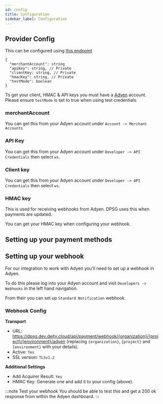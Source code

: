```yaml
---
id: config
title: Configuration
sidebar_label: Configuration
---
```


## Provider Config

This can be configured using [this endpoint](https://dpsg.dev.deity.cloud/#/Management/EnvironmentPaymentProviderController_adyen_create)


```
{
  "merchantAccount": string
  "apiKey": string, // Private
  "clientKey: string, // Private
  "hmacKey": string, // Private
  "testMode": boolean
}
```

To get your client, HMAC &amp; API keys you must have a [Adyen](https://www.adyen.com/) account.  Please ensure `testMode` is set to true when using test credentials.

### merchantAccount

You can get this from your Adyen account under `Account -> Merchant Accounts`

### API Key

You can get this from your Adyen account under `Developer -> API Credentials` then select `ws`.

### Client key

You can get this from your Adyen account under `Developer -> API Credentials` then select `ws`.

### HMAC key

This is used for receiving webhooks from Adyen. DPSG uses this when payments are updated.

You can get your HMAC key when configuring your webhook.


## Setting up your payment methods


## Setting up your webhook

For our integration to work with Adyen you'll need to set up a webhook in Adyen.

To do this please log into your Adyen account and visit `Developers -> Webhooks` in the left hand navigation.

From their you can set up `Standard Notification` webhook.

### Webhook Config

**Transport**
- URL: https://dpsg.dev.deity.cloud/api/payment/webhook/{organization}/{project}/{environment}/adyen (replacing `{organization}`, `{project}` and `{environment}` with your details).
- Active: `Yes`
- SSL version: `TLSv1.2`

**Additional Settings**

- Add Acquirer Result: `Yes`
- HMAC Key: Generate one and add it to your config (above).


:::note Test your webhook
You should be able to test this and get a 200 ok response from within the Adyen dashboard.
:::
